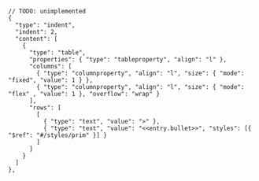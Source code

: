     // TODO: unimplemented
    {
      "type": "indent",
      "indent": 2,
      "content": [
        {
          "type": "table",
          "properties": { "type": "tableproperty", "align": "l" },
          "columns": [
            { "type": "columnproperty", "align": "l", "size": { "mode": "fixed", "value": 1 } },
            { "type": "columnproperty", "align": "l", "size": { "mode": "flex" , "value": 1 }, "overflow": "wrap" }
          ],
          "rows": [
            [
              { "type": "text", "value": ">" },
              { "type": "text", "value": "<<entry.bullet>>", "styles": [{ "$ref": "#/styles/prim" }] }
            ]
          ]
        }
      ]
    },


